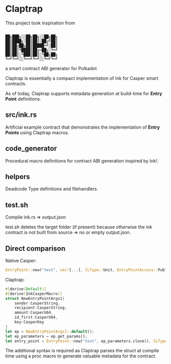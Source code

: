 # Claptrap
This project took inspiration from
```

██╗███╗░░██╗██╗░░██╗██╗
██║████╗░██║██║░██╔╝██║
██║██╔██╗██║█████═╝░██║
██║██║╚████║██╔═██╗░╚═╝
██║██║░╚███║██║░╚██╗██╗
╚═╝╚═╝░░╚══╝╚═╝░░╚═╝╚═╝
```
a smart contract ABI generator for Polkadot

Claptrap is essentially a compact implementation of Ink for Casper smart contracts.

As of today, Claptrap supports metadata generation at build-time for **Entry Point** definitions.

## src/ink.rs
Artificial example contract that demonstrates the implementation of **Entry Points** using Claptrap macros.

## code_generator
Procedural macro definitions for contract ABI generation inspired by Ink!.

## helpers
Deadcode Type definitions and filehandlers.

## test.sh
Compile ink.rs => output.json

test.sh deletes the target folder (if present) because otherwise the ink contract is not built from source => no or empty output.json.

## Direct comparison
Native Casper:
```rust
EntryPoint::new("test", vec![...], CLType::Unit, EntryPointAccess::Public, EntryPointType::Contract);
```
Claptrap:
```rust
#[derive(Default)]
#[derive(InkCasperMacro)]
struct NewEntryPointArgs1{
    sender:CasperString,
    recipient:CasperString,
    amount:CasperU64,
    id_first:CasperU64,
    key:CasperKey
}
let ep = NewEntryPointArgs1::default();
let ep_parameters = ep.get_params();
let entry_point = EntryPoint::new("test", ep_parameters.clone(), CLType::Unit, EntryPointAccess::Public, EntryPointType::Contract);
```
The additional syntax is required as Claptrap parses the struct at compile time using a proc macro to generate valuable metadata for the contract.

